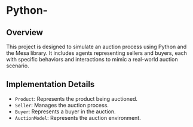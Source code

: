 # Python-

## Overview

This project is designed to simulate an auction process using Python and the Mesa library. It includes agents representing sellers and buyers, each with specific behaviors and interactions to mimic a real-world auction scenario.

## Implementation Details

- `Product`: Represents the product being auctioned.
- `Seller`: Manages the auction process.
- `Buyer`: Represents a buyer in the auction.
- `AuctionModel`: Represents the auction environment.



